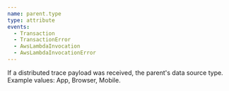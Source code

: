 ```yaml
---
name: parent.type
type: attribute
events:
  - Transaction
  - TransactionError
  - AwsLambdaInvocation
  - AwsLambdaInvocationError
---
```


If a distributed trace payload was received, the parent's data source type. Example values: App, Browser, Mobile.